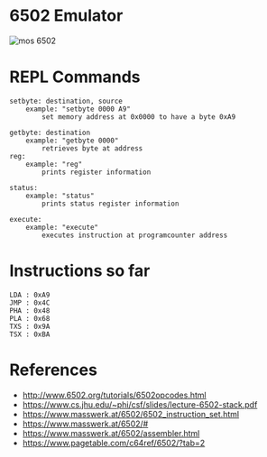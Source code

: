 # 6502 Emulator
![mos 6502](https://upload.wikimedia.org/wikipedia/commons/4/49/MOS_6502AD_4585_top.jpg)

# REPL Commands

    setbyte: destination, source
	    example: "setbyte 0000 A9"
		    set memory address at 0x0000 to have a byte 0xA9
	
	getbyte: destination
		example: "getbyte 0000"
			retrieves byte at address
	reg:
		example: "reg"
			prints register information
			
	status:
		example: "status"
			prints status register information
	
	execute:
		example: "execute"
			executes instruction at programcounter address
	

# Instructions so far

    LDA : 0xA9
    JMP : 0x4C
    PHA : 0x48
    PLA : 0x68
    TXS : 0x9A
    TSX : 0xBA


# References
* http://www.6502.org/tutorials/6502opcodes.html
* https://www.cs.jhu.edu/~phi/csf/slides/lecture-6502-stack.pdf
* https://www.masswerk.at/6502/6502_instruction_set.html
* https://www.masswerk.at/6502/#
* https://www.masswerk.at/6502/assembler.html
* https://www.pagetable.com/c64ref/6502/?tab=2
    
    
